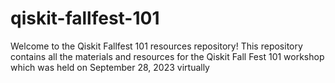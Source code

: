 # qiskit-fallfest-101
Welcome to the Qiskit Fallfest 101 resources repository! This repository contains all the materials and resources for the Qiskit Fall Fest 101 workshop which was held on September 28, 2023 virtually

